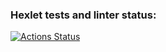 ### Hexlet tests and linter status:
[![Actions Status](https://github.com/ArtZhevn/frontend-project-46/workflows/hexlet-check/badge.svg)](https://github.com/ArtZhevn/frontend-project-46/actions)
